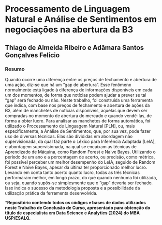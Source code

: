 # Processamento de Linguagem Natural e Análise de Sentimentos em negociações na abertura da B3
## Thiago de Almeida Ribeiro e Adâmara Santos Gonçalves Felício
### Resumo
Quando ocorre uma diferença entre os preços de fechamento e abertura de uma ação, diz-se que há um “gap de abertura”. Esse fenômeno normalmente está ligado à diferença de informações disponíveis em cada um dos momentos, de forma que notícias podem ajudar a prever se tal “gap” será fechado ou não. Neste trabalho, foi construída uma ferramenta que indica, com base nos preços de fechamento e abertura de ações da B3, além de manchetes de notícias disponíveis, aquelas que devem ser compradas no momento de abertura do mercado e quando vendê-las, de forma a obter lucro. Para analisar as manchetes de forma automática, foi utilizado o Processamento de Linguagem Natural [PLN], ou, mais especificamente, a Análise de Sentimentos, que, por sua vez, pode fazer uso de diversas técnicas. Elas são divididas em abordagem não supervisionada, da qual faz parte o Léxico para Inferência Adaptada [LeIA], e abordagem supervisionada, na qual se encaixam as técnicas de Aprendizado de Máquina, como Random Forest e Naive Bayes. Utilizando o período de um ano e a porcentagem de acerto, ou precisão, como métrica, foi possível perceber um melhor desempenho do LeIA, seguido de Random Forest e Naive Bayes, apesar da última ter proporcionado melhor lucro. Levando em conta tanto acerto quanto lucro, todas as três técnicas performaram melhor, em longo prazo, do que quando nenhuma foi utilizada, ou seja, quando supôs-se simplesmente que o “gap” deveria ser fechado. Isso indica o sucesso da metodologia proposta e a possibilidade da utilização prática da ferramenta desenvolvida.

***Repositório contendo todos os códigos e bases de dados utilizados neste Trabalho de Conclusão de Curso, apresentado para obtenção do título de especialista em Data Science e Analytics (2024) do MBA USP/ESALQ.**
